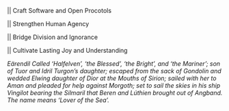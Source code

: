 || Craft Software and Open Procotols

|| Strengthen Human Agency

|| Bridge Division and Ignorance

||  Cultivate Lasting Joy and Understanding

_Eärendil Called ‘Halfelven’, ‘the Blessed’, ‘the Bright’, and ‘the Mariner’; son of Tuor and Idril Turgon’s daughter; escaped from the sack of Gondolin and wedded Elwing daughter of Dior at the Mouths of Sirion; sailed with her to Aman and pleaded for help against Morgoth; set to sail the skies in his ship Vingilot bearing the Silmaril that Beren and Lúthien brought out of Angband. The name means ‘Lover of the Sea’._
